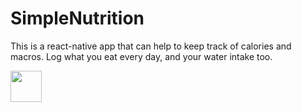 # SimpleNutrition

This is a react-native app that can help to keep track of calories and macros. Log what you eat every day, and your water intake too. 

<img src="https://upload.wikimedia.org/wikipedia/commons/thumb/a/a7/React-icon.svg/2300px-React-icon.svg.png" width="50" />
